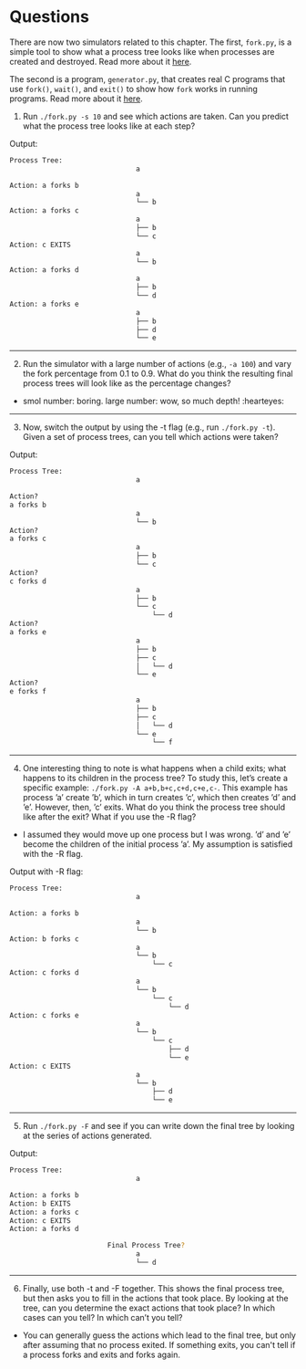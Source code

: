 # Questions 

There are now two simulators related to this chapter. The first,
`fork.py`, is a simple tool to show what a process tree looks like
when processes are created and destroyed. Read more about it
[here](README-fork.md).

The second is a program, `generator.py`, that creates real C programs
that use `fork()`, `wait()`, and `exit()` to show how `fork` works in
running programs. Read more about it [here](README-generator.md).

1. Run `./fork.py -s 10` and see which actions are taken. Can you
   predict what the process tree looks like at each step?

Output:
```sh
Process Tree:
                               a

Action: a forks b
                               a
                               └── b
Action: a forks c
                               a
                               ├── b
                               └── c
Action: c EXITS
                               a
                               └── b
Action: a forks d
                               a
                               ├── b
                               └── d
Action: a forks e
                               a
                               ├── b
                               ├── d
                               └── e
```

---------------------------------------

2. Run the simulator with a large number of actions (e.g., `-a 100`) 
   and vary the fork percentage from 0.1 to 0.9. What do you
   think the resulting final process trees will look like as the 
   percentage changes?

- smol number: boring. 
  large number: wow, so much depth! :hearteyes:

--------------------------------------

3. Now, switch the output by using the -t flag (e.g., run `./fork.py -t`). 
   Given a set of process trees, can you tell which actions were taken?

Output:
```sh
Process Tree:
                               a

Action?
a forks b
                               a
                               └── b
Action?
a forks c
                               a
                               ├── b
                               └── c
Action?
c forks d
                               a
                               ├── b
                               └── c
                                   └── d
Action?
a forks e
                               a
                               ├── b
                               ├── c
                               │   └── d
                               └── e
Action?
e forks f
                               a
                               ├── b
                               ├── c
                               │   └── d
                               └── e
                                   └── f
```

-------------------------------------

4. One interesting thing to note is what happens when a child exits;
   what happens to its children in the process tree? To study this, let’s
   create a specific example: `./fork.py -A a+b,b+c,c+d,c+e,c-`.
   This example has process ’a’ create ’b’, which in turn creates ’c’,
   which then creates ’d’ and ’e’. However, then, ’c’ exits. What do
   you think the process tree should like after the exit? What if you
   use the -R flag?

- I assumed they would move up one process but I was wrong. ’d’ and ’e’
  become the children of the initial process ’a’. My assumption is 
  satisfied with the -R flag.

Output with -R flag:
```sh
Process Tree:
                               a

Action: a forks b
                               a
                               └── b
Action: b forks c
                               a
                               └── b
                                   └── c
Action: c forks d
                               a
                               └── b
                                   └── c
                                       └── d
Action: c forks e
                               a
                               └── b
                                   └── c
                                       ├── d
                                       └── e
Action: c EXITS
                               a
                               └── b
                                   ├── d
                                   └── e
```

-----------------------------------

5.  Run `./fork.py -F` and see if you can write down the final 
    tree by looking at the series of actions generated.

Output:
```sh
Process Tree:
                               a

Action: a forks b
Action: b EXITS
Action: a forks c
Action: c EXITS
Action: a forks d

                        Final Process Tree?
			                   a
                               └── d
```

---------------------------------

6. Finally, use both -t and -F together. This shows the final process
   tree, but then asks you to fill in the actions that took place. By looking 
   at the tree, can you determine the exact actions that took place?
   In which cases can you tell? In which can’t you tell?

- You can generally guess the actions which lead to the final tree, but 
  only after assuming that no process exited. If something exits, you can't
  tell if a process forks and exits and forks again.
